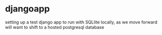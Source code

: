 # djangoapp
setting up a test django app to run with SQLlite locally, as we move forward will want to shift to a hosted postgresql database
